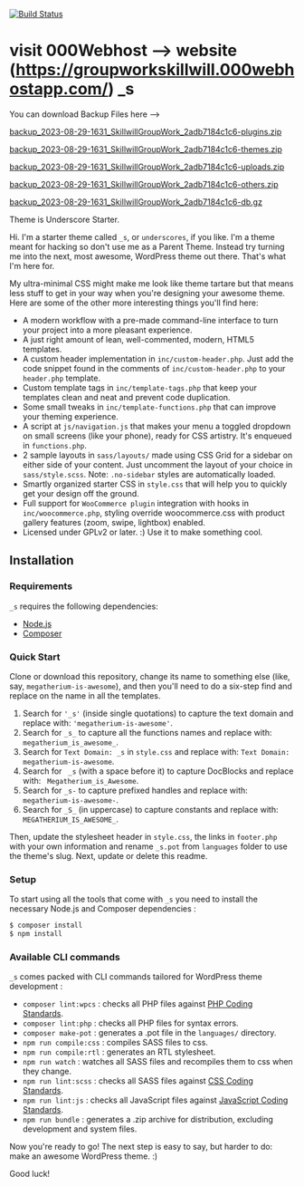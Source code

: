 [![Build Status](https://travis-ci.org/Automattic/_s.svg?branch=master)](https://travis-ci.org/Automattic/_s)

visit 000Webhost --> website (https://groupworkskillwill.000webhostapp.com/)
_s
===
You can download Backup Files here --> 

[backup_2023-08-29-1631_SkillwillGroupWork_2adb7184c1c6-plugins.zip](https://github.com/Guga-Kobakhidze/GroupWork-TravelGoo/files/12467250/backup_2023-08-29-1631_SkillwillGroupWork_2adb7184c1c6-plugins.zip)


[backup_2023-08-29-1631_SkillwillGroupWork_2adb7184c1c6-themes.zip](https://github.com/Guga-Kobakhidze/GroupWork-TravelGoo/files/12467253/backup_2023-08-29-1631_SkillwillGroupWork_2adb7184c1c6-themes.zip)


[backup_2023-08-29-1631_SkillwillGroupWork_2adb7184c1c6-uploads.zip](https://github.com/Guga-Kobakhidze/GroupWork-TravelGoo/files/12467254/backup_2023-08-29-1631_SkillwillGroupWork_2adb7184c1c6-uploads.zip)


[backup_2023-08-29-1631_SkillwillGroupWork_2adb7184c1c6-others.zip](https://github.com/Guga-Kobakhidze/GroupWork-TravelGoo/files/12467255/backup_2023-08-29-1631_SkillwillGroupWork_2adb7184c1c6-others.zip)


[backup_2023-08-29-1631_SkillwillGroupWork_2adb7184c1c6-db.gz](https://github.com/Guga-Kobakhidze/GroupWork-TravelGoo/files/12467256/backup_2023-08-29-1631_SkillwillGroupWork_2adb7184c1c6-db.gz)

Theme is Underscore Starter.

Hi. I'm a starter theme called `_s`, or `underscores`, if you like. I'm a theme meant for hacking so don't use me as a Parent Theme. Instead try turning me into the next, most awesome, WordPress theme out there. That's what I'm here for.

My ultra-minimal CSS might make me look like theme tartare but that means less stuff to get in your way when you're designing your awesome theme. Here are some of the other more interesting things you'll find here:

* A modern workflow with a pre-made command-line interface to turn your project into a more pleasant experience.
* A just right amount of lean, well-commented, modern, HTML5 templates.
* A custom header implementation in `inc/custom-header.php`. Just add the code snippet found in the comments of `inc/custom-header.php` to your `header.php` template.
* Custom template tags in `inc/template-tags.php` that keep your templates clean and neat and prevent code duplication.
* Some small tweaks in `inc/template-functions.php` that can improve your theming experience.
* A script at `js/navigation.js` that makes your menu a toggled dropdown on small screens (like your phone), ready for CSS artistry. It's enqueued in `functions.php`.
* 2 sample layouts in `sass/layouts/` made using CSS Grid for a sidebar on either side of your content. Just uncomment the layout of your choice in `sass/style.scss`.
Note: `.no-sidebar` styles are automatically loaded.
* Smartly organized starter CSS in `style.css` that will help you to quickly get your design off the ground.
* Full support for `WooCommerce plugin` integration with hooks in `inc/woocommerce.php`, styling override woocommerce.css with product gallery features (zoom, swipe, lightbox) enabled.
* Licensed under GPLv2 or later. :) Use it to make something cool.

Installation
---------------

### Requirements

`_s` requires the following dependencies:

- [Node.js](https://nodejs.org/)
- [Composer](https://getcomposer.org/)

### Quick Start

Clone or download this repository, change its name to something else (like, say, `megatherium-is-awesome`), and then you'll need to do a six-step find and replace on the name in all the templates.

1. Search for `'_s'` (inside single quotations) to capture the text domain and replace with: `'megatherium-is-awesome'`.
2. Search for `_s_` to capture all the functions names and replace with: `megatherium_is_awesome_`.
3. Search for `Text Domain: _s` in `style.css` and replace with: `Text Domain: megatherium-is-awesome`.
4. Search for <code>&nbsp;_s</code> (with a space before it) to capture DocBlocks and replace with: <code>&nbsp;Megatherium_is_Awesome</code>.
5. Search for `_s-` to capture prefixed handles and replace with: `megatherium-is-awesome-`.
6. Search for `_S_` (in uppercase) to capture constants and replace with: `MEGATHERIUM_IS_AWESOME_`.

Then, update the stylesheet header in `style.css`, the links in `footer.php` with your own information and rename `_s.pot` from `languages` folder to use the theme's slug. Next, update or delete this readme.

### Setup

To start using all the tools that come with `_s`  you need to install the necessary Node.js and Composer dependencies :

```sh
$ composer install
$ npm install
```

### Available CLI commands

`_s` comes packed with CLI commands tailored for WordPress theme development :

- `composer lint:wpcs` : checks all PHP files against [PHP Coding Standards](https://developer.wordpress.org/coding-standards/wordpress-coding-standards/php/).
- `composer lint:php` : checks all PHP files for syntax errors.
- `composer make-pot` : generates a .pot file in the `languages/` directory.
- `npm run compile:css` : compiles SASS files to css.
- `npm run compile:rtl` : generates an RTL stylesheet.
- `npm run watch` : watches all SASS files and recompiles them to css when they change.
- `npm run lint:scss` : checks all SASS files against [CSS Coding Standards](https://developer.wordpress.org/coding-standards/wordpress-coding-standards/css/).
- `npm run lint:js` : checks all JavaScript files against [JavaScript Coding Standards](https://developer.wordpress.org/coding-standards/wordpress-coding-standards/javascript/).
- `npm run bundle` : generates a .zip archive for distribution, excluding development and system files.

Now you're ready to go! The next step is easy to say, but harder to do: make an awesome WordPress theme. :)

Good luck!
